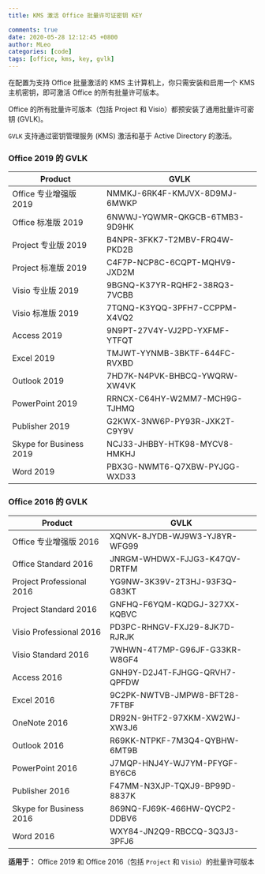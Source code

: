 ```yaml
---
title: KMS 激活 Office 批量许可证密钥 KEY

comments: true
date: 2020-05-28 12:12:45 +0800
author: MLeo
categories: [code] 
tags: [office, kms, key, gvlk]
---
```


在配置为支持 Office 批量激活的 KMS 主计算机上，你只需安装和启用一个 KMS 主机密钥，即可激活 Office 的所有批量许可版本。  

Office 的所有批量许可版本（包括 Project 和 Visio）都预安装了通用批量许可密钥 (GVLK)。  

`GVLK` 支持通过密钥管理服务 (KMS) 激活和基于 Active Directory 的激活。  

### Office 2019 的 GVLK  

|Product| GVLK|
|--|--|
|Office 专业增强版 2019|NMMKJ-6RK4F-KMJVX-8D9MJ-6MWKP|
|Office 标准版 2019|6NWWJ-YQWMR-QKGCB-6TMB3-9D9HK|
|Project 专业版 2019|B4NPR-3FKK7-T2MBV-FRQ4W-PKD2B|
|Project 标准版 2019|C4F7P-NCP8C-6CQPT-MQHV9-JXD2M|
|Visio 专业版 2019|9BGNQ-K37YR-RQHF2-38RQ3-7VCBB|
|Visio 标准版 2019|7TQNQ-K3YQQ-3PFH7-CCPPM-X4VQ2|
|Access 2019|9N9PT-27V4Y-VJ2PD-YXFMF-YTFQT|
|Excel 2019|TMJWT-YYNMB-3BKTF-644FC-RVXBD|
|Outlook 2019|7HD7K-N4PVK-BHBCQ-YWQRW-XW4VK|
|PowerPoint 2019|RRNCX-C64HY-W2MM7-MCH9G-TJHMQ|
|Publisher 2019|G2KWX-3NW6P-PY93R-JXK2T-C9Y9V|
|Skype for Business 2019|NCJ33-JHBBY-HTK98-MYCV8-HMKHJ|
|Word 2019|PBX3G-NWMT6-Q7XBW-PYJGG-WXD33|

### Office 2016 的 GVLK

|Product| GVLK|
|--|--|
|Office 专业增强版 2016|XQNVK-8JYDB-WJ9W3-YJ8YR-WFG99|
|Office Standard 2016|JNRGM-WHDWX-FJJG3-K47QV-DRTFM|
|Project Professional 2016|YG9NW-3K39V-2T3HJ-93F3Q-G83KT|
|Project Standard 2016|GNFHQ-F6YQM-KQDGJ-327XX-KQBVC|
|Visio Professional 2016|PD3PC-RHNGV-FXJ29-8JK7D-RJRJK|
|Visio Standard 2016|7WHWN-4T7MP-G96JF-G33KR-W8GF4|
|Access 2016|GNH9Y-D2J4T-FJHGG-QRVH7-QPFDW|
|Excel 2016|9C2PK-NWTVB-JMPW8-BFT28-7FTBF|
|OneNote 2016|DR92N-9HTF2-97XKM-XW2WJ-XW3J6|
|Outlook 2016|R69KK-NTPKF-7M3Q4-QYBHW-6MT9B|
|PowerPoint 2016|J7MQP-HNJ4Y-WJ7YM-PFYGF-BY6C6|
|Publisher 2016|F47MM-N3XJP-TQXJ9-BP99D-8837K|
|Skype for Business 2016|869NQ-FJ69K-466HW-QYCP2-DDBV6|
|Word 2016|WXY84-JN2Q9-RBCCQ-3Q3J3-3PFJ6|

**适用于：** Office 2019 和 Office 2016（包括 `Project` 和 `Visio`）的批量许可版本
